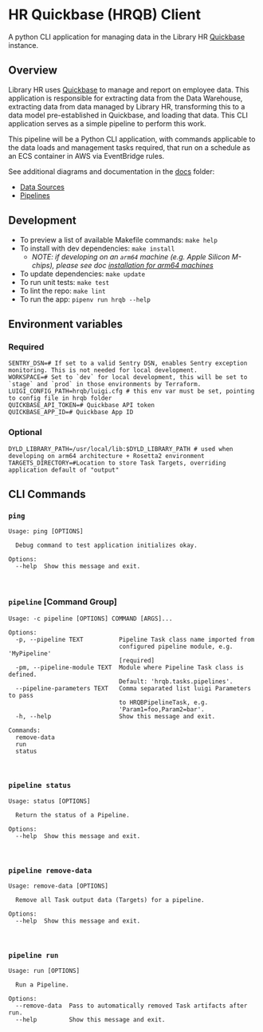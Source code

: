 # HR Quickbase (HRQB) Client

A python CLI application for managing data in the Library HR [Quickbase](https://www.quickbase.com/) instance.

## Overview

Library HR uses [Quickbase](https://www.quickbase.com/) to manage and report on employee data.  This application is responsible for 
extracting data from the Data Warehouse, extracting data from data managed by Library HR, transforming this to a data model pre-established
in Quickbase, and loading that data.  This CLI application serves as a simple pipeline to perform this work.

This pipeline will be a Python CLI application, with commands applicable to the data loads and management tasks required, that run on a 
schedule as an ECS container in AWS via EventBridge rules.

See additional diagrams and documentation in the [docs](docs) folder:
- [Data Sources](docs/data_sources.md)
- [Pipelines](docs/pipelines.md)

## Development

- To preview a list of available Makefile commands: `make help`
- To install with dev dependencies: `make install`
  - _NOTE: if developing on an `arm64` machine (e.g. Apple Silicon M-chips), please see doc [installation for arm64 machines](docs/arm64_installation.md)_
- To update dependencies: `make update`
- To run unit tests: `make test`
- To lint the repo: `make lint`
- To run the app: `pipenv run hrqb --help`

## Environment variables

### Required

```shell
SENTRY_DSN=# If set to a valid Sentry DSN, enables Sentry exception monitoring. This is not needed for local development.
WORKSPACE=# Set to `dev` for local development, this will be set to `stage` and `prod` in those environments by Terraform.
LUIGI_CONFIG_PATH=hrqb/luigi.cfg # this env var must be set, pointing to config file in hrqb folder
QUICKBASE_API_TOKEN=# Quickbase API token
QUICKBASE_APP_ID=# Quickbase App ID
```

### Optional

```shell
DYLD_LIBRARY_PATH=/usr/local/lib:$DYLD_LIBRARY_PATH # used when developing on arm64 architecture + Rosetta2 environment
TARGETS_DIRECTORY=#Location to store Task Targets, overriding application default of "output" 
```

## CLI Commands

### `ping`
```text
Usage: ping [OPTIONS]

  Debug command to test application initializes okay.

Options:
  --help  Show this message and exit.
```
<br>


### `pipeline` [Command Group]

```text
Usage: -c pipeline [OPTIONS] COMMAND [ARGS]...

Options:
  -p, --pipeline TEXT          Pipeline Task class name imported from
                               configured pipeline module, e.g. 'MyPipeline'
                               [required]
  -pm, --pipeline-module TEXT  Module where Pipeline Task class is defined.
                               Default: 'hrqb.tasks.pipelines'.
  --pipeline-parameters TEXT   Comma separated list luigi Parameters to pass
                               to HRQBPipelineTask, e.g.
                               'Param1=foo,Param2=bar'.
  -h, --help                   Show this message and exit.

Commands:
  remove-data
  run
  status
```
<br>


### `pipeline status`
```text
Usage: status [OPTIONS]

  Return the status of a Pipeline.

Options:
  --help  Show this message and exit.
```
<br>


### `pipeline remove-data`
```text
Usage: remove-data [OPTIONS]

  Remove all Task output data (Targets) for a pipeline.

Options:
  --help  Show this message and exit.
```
<br>


### `pipeline run`
```text
Usage: run [OPTIONS]

  Run a Pipeline.

Options:
  --remove-data  Pass to automatically removed Task artifacts after run.
  --help         Show this message and exit.
```

